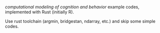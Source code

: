 *computational modeling of cognition and behavior* example codes, implemented with Rust (initially R).

Use rust toolchain (argmin, bridgestan, ndarray, etc.) and skip some simple codes.

